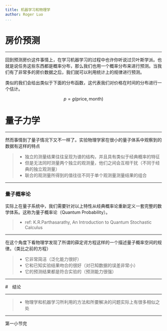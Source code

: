 ```yaml
---
title: 机器学习和物理学
author: Roger Luo
...
```



# 房价预测

---

回到预测房价这件事情上，在学习机器学习的过程中也许你听说过贝叶斯学派。也就是说任务这些东西都是概率分布，那么我们也用一个概率分布来进行预测。当我们有了非常多的房价数据之后，我们就可以利用统计上的规律进行预测。

类似的我们会给出类似于下面的分布函数，这代表我们对价格在时间的分布进行一个估计。

$$
p = g(\text{price}, \text{month})
$$



# 量子力学

---

然而事情到了量子情况下又不一样了。实验物理学家在很小的量子体系中观察到的数据有这样的特点

> - 独立的测量结果往往呈现为谱的结构，并且具有类似于经典概率的特征
> - 但是无法同时测量两个独立的观测量，他们之间会互相干扰（不同于经典的独立观测量）
> - 联合的观测量所得到的值往往不同于单个观测量测量结果的组合

---

### 量子概率论

实际上在量子系统中，我们需要针对以上特性从经典概率论重新定义一套完整的数学体系。这称为量子概率论（Quantum Probability）。

> - ref: K.R.Parthasarathy, An Introduction to Quantum Stochastic Calculus

---

在这个角度下看物理学发现了所谓的薛定谔方程这样的一个描述量子概率空间的规律。（类比之前的方程）

> - 它非常简洁（泛化能力很好）
> - 它和已知实验结果吻合的很好（对已知数据的误差非常小）
> - 它的预测结果都是符合实验的（预测能力很强）

---

#　结论

---

> - 物理学和机器学习所利用的方法和所要解决的问题实际上有很多相似之处

---

第一小节完
